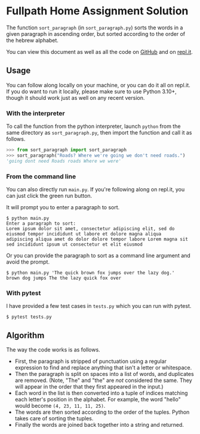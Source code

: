 # Fullpath Home Assignment Solution

The function `sort_paragraph` (in `sort_paragraph.py`) sorts the words in a given paragraph in ascending order, but sorted according to the order of the hebrew alphabet.

You can view this document as well as all the code on [GitHub](https://github.com/abrahammurciano/fullpath-assignment) and on [repl.it](https://replit.com/@AbrahamMurciano/FullpathAssignment).

## Usage

You can follow along locally on your machine, or you can do it all on repl.it. If you do want to run it locally, please make sure to use Python 3.10+, though it should work just as well on any recent version.

### With the interpreter

To call the function from the python interpreter, launch `python` from the same directory as `sort_paragraph.py`, then import the function and call it as follows.

```python
>>> from sort_paragraph import sort_paragraph
>>> sort_paragraph("Roads? Where we're going we don't need roads.")
'going dont need Roads roads Where we were'
```

### From the command line

You can also directly run `main.py`. If you're following along on repl.it, you can just click the green run button.

It will prompt you to enter a paragraph to sort.

```
$ python main.py
Enter a paragraph to sort:
Lorem ipsum dolor sit amet, consectetur adipiscing elit, sed do eiusmod tempor incididunt ut labore et dolore magna aliqua
adipiscing aliqua amet do dolor dolore tempor labore Lorem magna sit sed incididunt ipsum ut consectetur et elit eiusmod
```

Or you can provide the paragraph to sort as a command line argument and avoid the prompt.

```
$ python main.py 'The quick brown fox jumps over the lazy dog.'
brown dog jumps The the lazy quick fox over
```

### With pytest

I have provided a few test cases in `tests.py` which you can run with pytest.

```
$ pytest tests.py
```

## Algorithm

The way the code works is as follows.

* First, the paragraph is stripped of punctuation using a regular expression to find and replace anything that isn't a letter or whitespace.
* Then the paragraph is split on spaces into a list of words, and duplicates are removed. (Note, "The" and "the" are *not* considered the same. They will appear in the order that they first appeared in the input.)
* Each word in the list is then converted into a tuple of indices matching each letter's position in the alphabet. For example, the word "hello" would become `(4, 23, 11, 11, 25)`.
* The words are then sorted according to the order of the tuples. Python takes care of sorting the tuples.
* Finally the words are joined back together into a string and returned.
